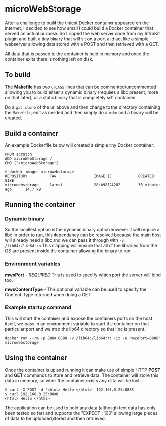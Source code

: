 # microWebStorage

After a challenge to build the tiniest Docker container appeared on the internet, I decided to see how small I could build a Docker container that served an actual purpose. So I ripped the web server code from my InfraKit plugin and built a tiny binary that will sit on a port and act like a simple webserver allowing data stored with a POST and then retrieved with a GET. 

All data that is passed to the container is held in memory and once the container exits there is nothing left on disk. 

## To build
The **Makefile** has two `CFLAGS` lines that can be commented/uncommented allowing you to build either a dynamic binary (requires a libc present, more on that later), or a static binary that is completely self contained.

Do a `git clone` of the url above and then change to the directory containing the `Makefile`, edit as needed and then simply do a `make` and a binary will be created. 

## Build a container
An example Dockerfile below will created a simple tiny Docker container:

```
FROM scratch
ADD microWebStorage /
CMD ["/microWebStorage"]
```

```
$ docker images microwebstorage
REPOSITORY          TAG                 IMAGE ID            CREATED             SIZE
microwebstorage     latest              28cb98174282        30 minutes ago      14.7 kB
```


## Running the container

### Dynamic binary
So the smallest option is the dynamic binary option however it will require a libc in order to run, this dependancy can be resolved because the main host will already need a libc and we can pass it through with `-v /lib64:/lib64:ro` This mapping will ensure that all of the libraries from the OS are present inside the container allowing the binary to run.

### Environment variables

**mwsPort** - *REQUIRED* This is used to specify which port the server will bind too.

**mwsContentType** - This optional variable can be used to specify the Content-Type returned when doing a GET

### Example startup command
This will start the container and expose the containers ports on the host itself, we pass in an environment variable to start the container on that particular port and we map the lib64 directory so that libc is present. 

`docker run --rm -p 8888:8888 -v /lib64:/lib64:ro -it -e "mwsPort=8888" microwebstorage` 

## Using the container
Once the container is up and running it can make use of simple HTTP **POST** and **GET** commands to store and retrieve data. The container will store this data in memory, so when the container exists any data will be lost. 

```
$ curl -X POST -d '<html> Hello </html>' 192.168.0.25:8888
$ curl 192.168.0.25:8888
<html> Hello </html>
```

The application can be used to hold any data (although text data has only been tested so far) and supports the "EXPECT : 100" allowing large pieces of data to be uploaded,stored and then retrieved. 
